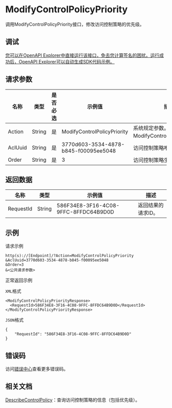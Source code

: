 # ModifyControlPolicyPriority

调用ModifyControlPolicyPriority接口，修改访问控制策略的优先级。

## 调试

[您可以在OpenAPI Explorer中直接运行该接口，免去您计算签名的困扰。运行成功后，OpenAPI Explorer可以自动生成SDK代码示例。](https://api.aliyun.com/#product=Cloudfw&api=ModifyControlPolicyPriority&type=RPC&version=2017-12-07)

## 请求参数

|名称|类型|是否必选|示例值|描述|
|--|--|----|---|--|
|Action|String|是|ModifyControlPolicyPriority|系统规定参数。取值：ModifyControlPolicyPriority。 |
|AclUuid|String|是|3770d603-3534-4878-b845-f00095ee5048|访问控制策略唯一标识。 |
|Order|String|是|3|访问控制策略生效的优先级。 |

## 返回数据

|名称|类型|示例值|描述|
|--|--|---|--|
|RequestId|String|586F34E8-3F16-4C08-9FFC-8FFDC64B9D0D|返回结果的请求ID。 |

## 示例

请求示例

```
http(s)://[Endpoint]/?Action=ModifyControlPolicyPriority
&AclUuid=3770d603-3534-4878-b845-f00095ee5048
&Order=3
&<公共请求参数>
```

正常返回示例

`XML`格式

```
<ModifyControlPolicyPriorityResponse>
  <RequestId>586F34E8-3F16-4C08-9FFC-8FFDC64B9D0D</RequestId>
</ModifyControlPolicyPriorityResponse>
```

`JSON`格式

```
{
    "RequestId": "586F34E8-3F16-4C08-9FFC-8FFDC64B9D0D"
}
```

## 错误码

访问[错误中心](https://error-center.alibabacloud.com/status/product/Cloudfw)查看更多错误码。

## 相关文档

[DescribeControlPolicy](~~138866~~)：查询访问控制策略的信息（包括优先级）。

